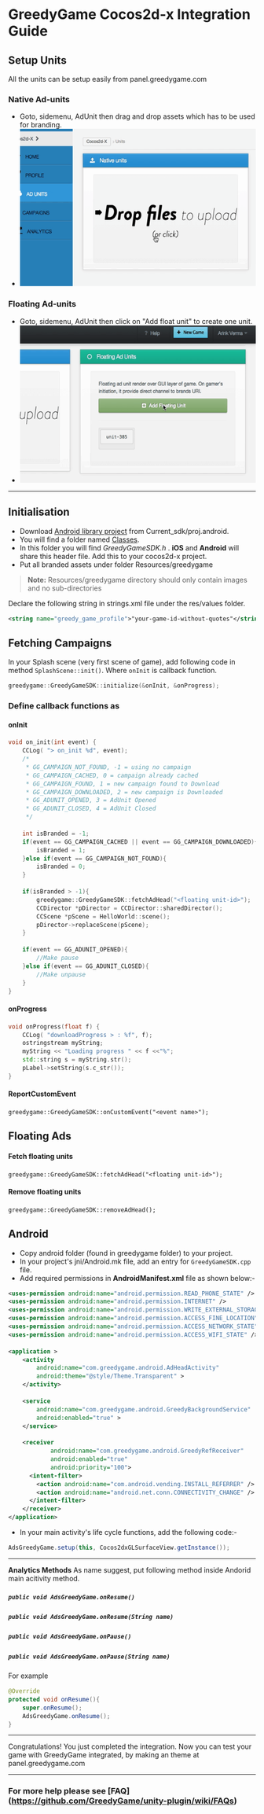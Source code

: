 GreedyGame Cocos2d-x Integration Guide
===================

## Setup Units

All the units can be setup easily from panel.greedygame.com

### Native Ad-units
* Goto, sidemenu, AdUnit then drag and drop assets which has to be used for branding.
* ![Adding Native Unit](screen-shots/naive-ads-upload.gif?raw=true "Adding Native Unit" )


### Floating Ad-units
* Goto, sidemenu, AdUnit then click on "Add float unit" to create one unit.
* ![Adding Float Unit](screen-shots/float-ad-create.gif?raw=true "Adding Float Unit" )


---------------------------------------

## Initialisation

* Download [Android library project](Current_sdk/proj.android) from Current_sdk/proj.android.
* You will find a folder named [Classes](Current_sdk/Classes).
* In this folder you will find *GreedyGameSDK.h* . **iOS** and **Android** will share this header file. Add this to your cocos2d-x project.
* Put all branded assets under folder Resources/greedygame

> **Note:**
> Resources/greedygame directory should only contain images and no sub-directories
 
 Declare the following string in strings.xml file  under the res/values folder.
```xml
<string name="greedy_game_profile">"your-game-id-without-quotes"</string>
```
 
## Fetching Campaigns

In your Splash scene (very first scene of game), add following code in method `SplashScene::init()`. Where `onInit` is callback function. 

```cpp
greedygame::GreedyGameSDK::initialize(&onInit, &onProgress);

```

### Define callback functions as

#### onInit
```cpp
void on_init(int event) {
	CCLog( "> on_init %d", event);
	/*
	 * GG_CAMPAIGN_NOT_FOUND, -1 = using no campaign
	 * GG_CAMPAIGN_CACHED, 0 = campaign already cached
	 * GG_CAMPAIGN_FOUND, 1 = new campaign found to Download
	 * GG_CAMPAIGN_DOWNLOADED, 2 = new campaign is Downloaded
	 * GG_ADUNIT_OPENED, 3 = AdUnit Opened
	 * GG_ADUNIT_CLOSED, 4 = AdUnit Closed
	 */
    
	int isBranded = -1;
	if(event == GG_CAMPAIGN_CACHED || event == GG_CAMPAIGN_DOWNLOADED){
		isBranded = 1;
	}else if(event == GG_CAMPAIGN_NOT_FOUND){
		isBranded = 0;
	}

	if(isBranded > -1){
		greedygame::GreedyGameSDK::fetchAdHead("<floating unit-id>");
		CCDirector *pDirector = CCDirector::sharedDirector();
		CCScene *pScene = HelloWorld::scene();
		pDirector->replaceScene(pScene);
	}

	if(event == GG_ADUNIT_OPENED){
		//Make pause
	}else if(event == GG_ADUNIT_CLOSED){
		//Make unpause
	}
}
```

#### onProgress
```cpp
void onProgress(float f) {
	CCLog( "downloadProgress > : %f", f);
	ostringstream myString;
	myString << "Loading progress " << f <<"%";
	std::string s = myString.str();
	pLabel->setString(s.c_str());
}
```

#### ReportCustomEvent
`greedygame::GreedyGameSDK::onCustomEvent("<event name>");`


## Floating Ads
#### Fetch floating units
`greedygame::GreedyGameSDK::fetchAdHead("<floating unit-id>");`

#### Remove floating units
`greedygame::GreedyGameSDK::removeAdHead();`

Android
----------
* Copy android folder (found in greedygame folder) to your project.
* In your project's jni/Android.mk file, add an entry for `GreedyGameSDK.cpp` file.
* Add required permissions in **AndroidManifest.xml** file as shown below:-

```xml
<uses-permission android:name="android.permission.READ_PHONE_STATE" />
<uses-permission android:name="android.permission.INTERNET" />
<uses-permission android:name="android.permission.WRITE_EXTERNAL_STORAGE" />
<uses-permission android:name="android.permission.ACCESS_FINE_LOCATION" />
<uses-permission android:name="android.permission.ACCESS_NETWORK_STATE" />
<uses-permission android:name="android.permission.ACCESS_WIFI_STATE" />

<application >      
    <activity
	    android:name="com.greedygame.android.AdHeadActivity"			
	    android:theme="@style/Theme.Transparent" >
	</activity>
    
    <service
        android:name="com.greedygame.android.GreedyBackgroundService"
        android:enabled="true" >
    </service>
    
    <receiver 
            android:name="com.greedygame.android.GreedyRefReceiver" 
            android:enabled="true" 
            android:priority="100">
      <intent-filter>
        <action android:name="com.android.vending.INSTALL_REFERRER" />
        <action android:name="android.net.conn.CONNECTIVITY_CHANGE" />
      </intent-filter>
    </receiver>
</application>
```

* In your main activity's life cycle functions, add the following code:-
```java
AdsGreedyGame.setup(this, Cocos2dxGLSurfaceView.getInstance()); 
```

----
**Analytics Methods**
As name suggest, put following method inside Andorid main acitivity method.

##### `public void AdsGreedyGame.onResume()`
##### `public void AdsGreedyGame.onResume(String name)`
##### `public void AdsGreedyGame.onPause()`
##### `public void AdsGreedyGame.onPause(String name)`


For example
```java
@Override
protected void onResume(){
    super.onResume();
    AdsGreedyGame.onResume();
}
```

--------
Congratulations! You just completed the integration. Now you can test your game with GreedyGame integrated, by making an theme at panel.greedygame.com

------

### For more help please see [FAQ] (https://github.com/GreedyGame/unity-plugin/wiki/FAQs)
